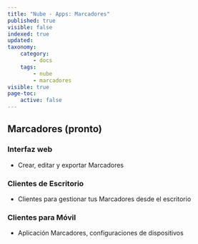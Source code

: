 ```yaml
---
title: "Nube - Apps: Marcadores"
published: true
visible: false
indexed: true
updated:
taxonomy:
    category:
        - docs
    tags:
        - nube
        - marcadores
visible: true
page-toc:
    active: false
---
```


## Marcadores (pronto)

### Interfaz web
- Crear, editar y exportar Marcadores

### Clientes de Escritorio
- Clientes para gestionar tus Marcadores desde el escritorio

### Clientes para Móvil
- Aplicación Marcadores, configuraciones de dispositivos
